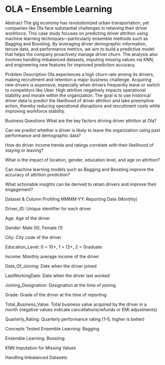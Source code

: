 # OLA – Ensemble Learning
Abstract
The gig economy has revolutionized urban transportation, yet companies like Ola face substantial challenges in retaining their driver workforce. This case study focuses on predicting driver attrition using machine learning techniques—particularly ensemble methods such as Bagging and Boosting. By leveraging driver demographic information, tenure data, and performance metrics, we aim to build a predictive model that helps the company proactively manage driver churn. The analysis also involves handling imbalanced datasets, imputing missing values via KNN, and engineering new features for improved prediction accuracy.

Problem Description
Ola experiences a high churn rate among its drivers, making recruitment and retention a major business challenge. Acquiring new drivers is expensive, especially when drivers frequently leave or switch to competitors like Uber. High attrition negatively impacts operational stability and morale within the organization. The goal is to use historical driver data to predict the likelihood of driver attrition and take preemptive action, thereby reducing operational disruptions and recruitment costs while improving workforce stability.

Business Questions
What are the key factors driving driver attrition at Ola?

Can we predict whether a driver is likely to leave the organization using past performance and demographic data?

How do driver income trends and ratings correlate with their likelihood of staying or leaving?

What is the impact of location, gender, education level, and age on attrition?

Can machine learning models such as Bagging and Boosting improve the accuracy of attrition prediction?

What actionable insights can be derived to retain drivers and improve their engagement?

Dataset & Column Profiling
MMMM-YY: Reporting Date (Monthly)

Driver_ID: Unique identifier for each driver

Age: Age of the driver

Gender: Male (0), Female (1)

City: City code of the driver

Education_Level: 0 = 10+, 1 = 12+, 2 = Graduate

Income: Monthly average income of the driver

Date_Of_Joining: Date when the driver joined

LastWorkingDate: Date when the driver last worked

Joining_Designation: Designation at the time of joining

Grade: Grade of the driver at the time of reporting

Total_Business_Value: Total business value acquired by the driver in a month (negative values indicate cancellations/refunds or EMI adjustments)

Quarterly_Rating: Quarterly performance rating (1–5, higher is better)

Concepts Tested
Ensemble Learning: Bagging

Ensemble Learning: Boosting

KNN Imputation for Missing Values

Handling Imbalanced Datasets
